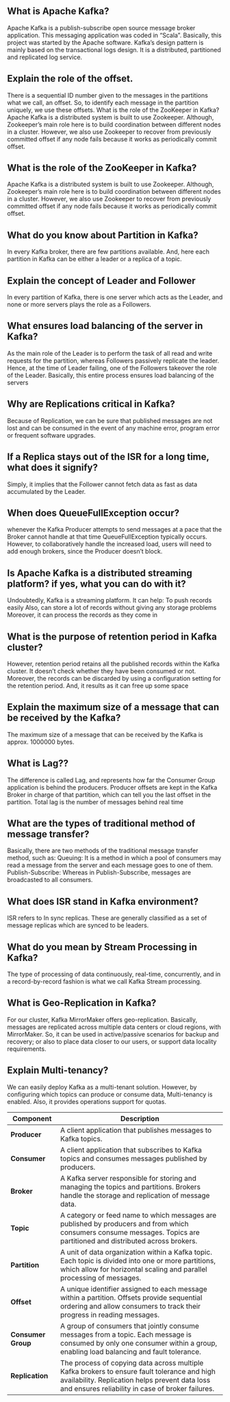 What is Apache Kafka?
------------------------
Apache Kafka is a publish-subscribe open source message broker application. This messaging application was coded in “Scala”. 
Basically, this project was started by the Apache software. Kafka’s design pattern is mainly based on the transactional logs design.
It is a distributed, partitioned and replicated log service.


Explain the role of the offset.
---------------------------------
There is a sequential ID number given to the messages in the partitions what we call, an offset. So, to identify each message in the partition uniquely, we use these offsets.
What is the role of the ZooKeeper in Kafka?
Apache Kafka is a distributed system is built to use Zookeeper. Although, Zookeeper’s main role here is to build coordination between different nodes in a cluster. 
However, we also use Zookeeper to recover from previously committed offset if any node fails because it works as periodically commit offset.


What is the role of the ZooKeeper in Kafka?
-----------------------------------------------
Apache Kafka is a distributed system is built to use Zookeeper. Although, Zookeeper’s main role here is to build coordination between different nodes in a cluster. 
However, we also use Zookeeper to recover from previously committed offset if any node fails because it works as periodically commit offset.

What do you know about Partition in Kafka?
--------------------------------------------
In every Kafka broker, there are few partitions available. And, here each partition in Kafka can be either a leader or a replica of a topic.

Explain the concept of Leader and Follower
--------------------------------------------
In every partition of Kafka, there is one server which acts as the Leader, and none or more servers plays the role as a Followers.

What ensures load balancing of the server in Kafka?
------------------------------------------------------
As the main role of the Leader is to perform the task of all read and write requests for the partition, whereas Followers passively replicate the leader. 
Hence, at the time of Leader failing, one of the Followers takeover the role of the Leader. Basically, this entire process ensures load balancing of the servers

Why are Replications critical in Kafka?
-----------------------------------------
Because of Replication, we can be sure that published messages are not lost and can be consumed in the event of any machine error, program error or frequent software upgrades.

If a Replica stays out of the ISR for a long time, what does it signify?
-------------------------------------------------------------------------
Simply, it implies that the Follower cannot fetch data as fast as data accumulated by the Leader.

When does QueueFullException occur?
------------------------------------------
whenever the Kafka Producer attempts to send messages at a pace that the Broker cannot handle at that time QueueFullException typically occurs. 
However, to collaboratively handle the increased load, users will need to add enough brokers, since the Producer doesn’t block.


Is Apache Kafka is a distributed streaming platform? if yes, what you can do with it?
---------------------------------------------------------------------------------------
Undoubtedly, Kafka is a streaming platform. It can help:
To push records easily
Also, can store a lot of records without giving any storage problems
Moreover, it can process the records as they come in


What is the purpose of retention period in Kafka cluster?
-----------------------------------------------------------
However, retention period retains all the published records within the Kafka cluster. It doesn’t check whether they have been consumed or not. 
Moreover, the records can be discarded by using a configuration setting for the retention period. And, it results as it can free up some space

Explain the maximum size of a message that can be received by the Kafka?
--------------------------------------------------------------------------
The maximum size of a message that can be received by the Kafka is approx. 1000000 bytes.

What is Lag??
--------------
The difference is called Lag, and represents how far the Consumer Group application is behind the producers. 
Producer offsets are kept in the Kafka Broker in charge of that partition, which can tell you the last offset in the partition.
Total lag is the number of messages behind real time

What are the types of traditional method of message transfer?
---------------------------------------------------------------
Basically, there are two methods of the traditional message transfer method, such as:
Queuing: It is a method in which a pool of consumers may read a message from the server and each message goes to one of them.
Publish-Subscribe: Whereas in Publish-Subscribe, messages are broadcasted to all consumers.



What does ISR stand in Kafka environment?
-------------------------------------------
ISR refers to In sync replicas. 
These are generally classified as a set of message replicas which are synced to be leaders.

What do you mean by Stream Processing in Kafka?
------------------------------------------------
The type of processing of data continuously, real-time,  concurrently, and in a record-by-record fashion is what we call Kafka Stream processing.

What is Geo-Replication in Kafka?
----------------------------------
For our cluster, Kafka MirrorMaker offers geo-replication. Basically, messages are replicated across multiple data centers or cloud regions, with MirrorMaker. 
So, it can be used in active/passive scenarios for backup and recovery; or also to place data closer to our users, or support data locality requirements.

Explain Multi-tenancy?
-----------------------
We can easily deploy Kafka as a multi-tenant solution. However, by configuring which topics can produce or consume data, Multi-tenancy is enabled. Also, it provides operations support for quotas.



| **Component**      | **Description**                                                                                                                                         |
|--------------------|---------------------------------------------------------------------------------------------------------------------------------------------------------|
| **Producer**       | A client application that publishes messages to Kafka topics.                                                                                           |
| **Consumer**       | A client application that subscribes to Kafka topics and consumes messages published by producers.                                                      |
| **Broker**         | A Kafka server responsible for storing and managing the topics and partitions. Brokers handle the storage and replication of message data.              |
| **Topic**          | A category or feed name to which messages are published by producers and from which consumers consume messages. Topics are partitioned and distributed across brokers. |
| **Partition**      | A unit of data organization within a Kafka topic. Each topic is divided into one or more partitions, which allow for horizontal scaling and parallel processing of messages. |
| **Offset**         | A unique identifier assigned to each message within a partition. Offsets provide sequential ordering and allow consumers to track their progress in reading messages. |
| **Consumer Group** | A group of consumers that jointly consume messages from a topic. Each message is consumed by only one consumer within a group, enabling load balancing and fault tolerance. |
| **Replication**    | The process of copying data across multiple Kafka brokers to ensure fault tolerance and high availability. Replication helps prevent data loss and ensures reliability in case of broker failures. |





